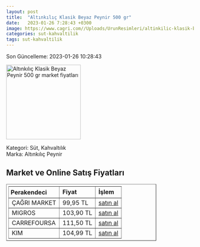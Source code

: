 ```yaml
---
layout: post
title:  "Altınkılıç Klasik Beyaz Peynir 500 gr"
date:   2023-01-26 7:28:43 +0300
image: https://www.cagri.com//Uploads/UrunResimleri/altinkilic-klasik-beyaz-peynir-500-gr-d8-571.jpg
categories: sut-kahvaltilik
tags: sut-kahvaltilik
---
```


Son Güncelleme: 2023-01-26 10:28:43

<img src="https://www.cagri.com//Uploads/UrunResimleri/altinkilic-klasik-beyaz-peynir-500-gr-d8-571.jpg" width="200" alt="Altınkılıç Klasik Beyaz Peynir 500 gr market fiyatları" />

Kategori: Süt, Kahvaltılık
<br />
Marka: Altınkılıç Peynir

<h2>Market ve Online Satış Fiyatları</h2>

<table border="1" style="padding: 5px;width:80%;">
  <tr>
    <td style="padding: 5px;"><strong>Perakendeci</strong></td>
    <td><strong>Fiyat</strong></td>
    <td><strong>İşlem</strong></td>
  </tr>
  <tr>
              <td title="Çağrı Market">ÇAĞRI MARKET</td>
              <td>99,95 TL</td>
              <td><a title="Çağrı Market" target="_blank" href="https://www.cagri.com/altinkilic-klasik-beyaz-peynir-500-gr-19562">satın al</a></td>
            </tr><tr>
              <td title="Migros">MIGROS</td>
              <td>103,90 TL</td>
              <td><a title="Migros" target="_blank" href="https://www.migros.com.tr/altinkilic-tam-yagli-olgunlastirilmis-inek-peyniri-500-g-p-98e101">satın al</a></td>
            </tr><tr>
              <td title="CarrefourSA">CARREFOURSA</td>
              <td>111,50 TL</td>
              <td><a title="CarrefourSA" target="_blank" href="https://www.carrefoursa.com/altinkilic-klasik-inek-peyniri-500-g-p-30274639">satın al</a></td>
            </tr><tr>
              <td title="Kim">KIM</td>
              <td>104,99 TL</td>
              <td><a title="Kim" target="_blank" href="https://www.kimgeldi.com/altinkilic-kls-inek-500gr-peynir">satın al</a></td>
            </tr>
</table>
